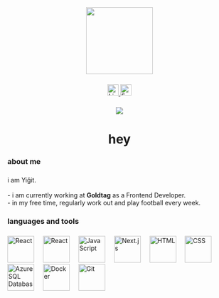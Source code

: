 <div align="center">
  <img height="150" src="https://media1.giphy.com/media/v1.Y2lkPTc5MGI3NjExNWRmZXI5bmxkOWp2OTZtaW13NndpMGFseGV2Nzl2bjR5dHZ5d2pmbyZlcD12MV9pbnRlcm5hbF9naWZfYnlfaWQmY3Q9Zw/fByehYIrOIzO8XolJK/giphy.gif"  />
</div>

###

<div align="center">
  <a href="https://www.linkedin.com/in/yigitogulbayarlar">
    <img src="https://img.shields.io/static/v1?message=LinkedIn&logo=linkedin&label=&color=0077B5&logoColor=white&labelColor=&style=for-the-badge" height="25" alt="LinkedIn" />
  </a>
  <a href="mailto:yigitogulbayarlar@goldtagapp.com">
    <img src="https://img.shields.io/static/v1?message=Email&logo=gmail&label=&color=EA4335&logoColor=white&labelColor=&style=for-the-badge" height="25" alt="Email" />
  </a>
</div>

###

<div align="center">
  <img src="https://visitor-badge.laobi.icu/badge?page_id=yigitGoldtag.yigitGoldtag&" />
</div>

###

<h1 align="center">hey</h1>

###

<h3 align="left">about me</h3>

###

<p align="left">
  i am Yiğit.<br><br>
  - i am currently working at <strong>Goldtag</strong> as a Frontend Developer.<br>
  - in my free time, regularly work out and play football every week.<br>
</p>

###

<h3 align="left">languages and tools</h3>

###
<div align="left">
  <img src="https://cdn.jsdelivr.net/gh/devicons/devicon/icons/react/react-original-wordmark.svg" height="60" alt="React" />
  <img width="12" />
  <img src="https://cdn.worldvectorlogo.com/logos/react-native-1.svg" height="60" alt="React" />
  <img width="12" />
  <img src="https://cdn.jsdelivr.net/gh/devicons/devicon/icons/javascript/javascript-original.svg" height="60" alt="JavaScript" />
  <img width="12" />
<img src="https://img.icons8.com/?size=100&id=r2OarXWQc7B6&format=png&color=FFFFFF" height="60" alt="Next.js" />
  <img width="12" />
  <img src="https://cdn.jsdelivr.net/gh/devicons/devicon/icons/html5/html5-original-wordmark.svg" height="60" alt="HTML" />
  <img width="12" />
  <img src="https://cdn.jsdelivr.net/gh/devicons/devicon/icons/css3/css3-original-wordmark.svg" height="60" alt="CSS" />
  <img width="12" />
  <img src="https://cdn.jsdelivr.net/gh/devicons/devicon/icons/azure/azure-original.svg" height="60" alt="Azure SQL Database" />
  <img width="12" />
  <img src="https://cdn.jsdelivr.net/gh/devicons/devicon/icons/docker/docker-plain-wordmark.svg" height="60" alt="Docker" />
  <img width="12" />
  <img src="https://cdn.jsdelivr.net/gh/devicons/devicon/icons/git/git-original-wordmark.svg" height="60" alt="Git" />
</div>


